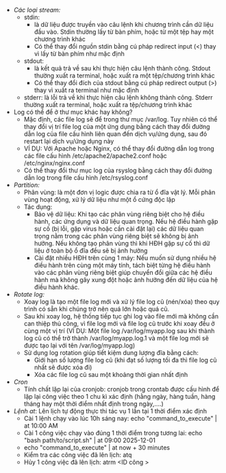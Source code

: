 - *Các loại stream:*
  - stdin:
    - là dữ liệu được truyền vào câu lệnh khi chương trình cần dữ liệu đầu vào. Stdin thường lấy từ bàn phím, hoặc từ một tệp hay một chương trình khác
    - Có thể thay đổi nguồn stdin bằng cú pháp redirect input (<) thay vì lấy từ bàn phím như mặc định
  - stdout:
    - là kết quả trả về sau khi thực hiện câu lệnh thành công. Stdout thường xuất ra terminal, hoặc xuất ra một tệp/chương trình khác
    - Có thể thay đổi đích của stdout bằng cú pháp redirect output (>) thay vì xuất ra terminal như mặc định
  - stderr: là lỗi trả về khi thực hiện câu lệnh không thành công. Stderr thường xuất ra terminal, hoặc xuất ra tệp/chương trình khác
- Log có thể để ở thư mục khác hay không?
  - Mặc định, các file log sẽ để trong thư mục /var/log. Tuy nhiên có thể thay đổi vị trí file log của một ứng dụng bằng cách thay đổi đường dẫn log của file cấu hình liên quan đến dịch vụ/ứng dụng, sau đó restart lại dịch vụ/ứng dụng này
  - VÍ DỤ: Với Apache hoặc Nginx, có thể thay đổi đường dẫn log trong các file cấu hình /etc/apache2/apache2.conf hoặc /etc/nginx/nginx.conf
  - Có thể thay đổi thư mục log của rsyslog bằng cách thay đổi đường dẫn log trong file cấu hình /etc/rsyslog.conf
- *Partition:*
  - Phân vùng: là một đơn vị logic được chia ra từ ổ đĩa vật lý. Mỗi phân vùng hoạt động, xử lý dữ liệu như một ổ cứng độc lập
  - Tác dụng:
    - Bảo vệ dữ liệu: Khi tạo các phân vùng riêng biệt cho hệ điều hành, các ứng dụng và dữ liệu quan trọng. Nếu hệ điều hành gặp sự cố (bị lỗi, gặp virus hoặc cần cài đặt lại) các dữ liệu quan trọng nằm trong các phân vùng riêng biệt sẽ không bị ảnh hưởng. Nếu không tạo phân vùng thì khi HĐH gặp sự cố thì dữ liệu ở toàn bộ ổ đĩa đều sẽ bị ảnh hưởng
    - Cài đặt nhiều HĐH trên cùng 1 máy: Nếu muốn sử dụng nhiều hệ điều hành trên cùng một máy tính, tách biệt từng hệ điều hành vào các phân vùng riêng biệt giúp chuyển đổi giữa các hệ điều hành mà không gây xung đột hoặc ảnh hưởng đến dữ liệu của hệ điều hành khác.
- *Rotate log:*
  - Xoay log là tạo một file log mới và xử lý file log cũ (nén/xóa) theo quy trình có sẵn khi chúng trở nên quá lớn hoặc quá cũ.
  - Sau khi xoay log, hệ thống tiếp tục ghi log vào file mới mà không cần can thiệp thủ công, vì file log mới và file log cũ trước khi xoay đều ở cùng một vị trí (VÍ DỤ: Một file log /var/log/myapp.log sau khi thành log cũ có thể trở thành /var/log/myapp.log.1 và một file log mới sẽ được tạo lại với tên /var/log/myapp.log)
  - Sử dụng log rotation giúp tiết kiệm dung lượng đĩa bằng cách:
    - Giới hạn số lượng file log cũ (khi đạt số lượng tối đa thì file log cũ nhất sẽ được xóa đi)
    - Xóa các file log cũ sau một khoảng thời gian nhất định
- *Cron*
  - Tính chất lặp lại của cronjob: cronjob trong crontab được cấu hình để lặp lại công việc theo 1 chu kì xác định (hằng ngày, hàng tuần, hàng tháng hay một thời điểm nhất định trong ngày,....)
- *Lệnh at*: Lên lịch tự động thực thi tác vụ 1 lần tại 1 thời điểm xác định
  - Cài 1 lệnh chạy vào lúc 10h sáng nay: echo "command_to_execute" | at 10:00 AM
  - Cài 1 công việc chạy vào đúng 1 thời điểm trong tương lai: echo "bash path/to/script.sh" | at 09:00 2025-12-01 
  - echo "command_to_execute" | at now + 30 minutes
  - Kiểm tra các công việc đã lên lịch: atq
  - Hủy 1 công việc đã lên lịch: atrm <ID công >
